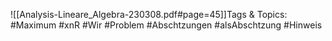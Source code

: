 
![[Analysis-Lineare_Algebra-230308.pdf#page=45]]Tags & Topics:
   #Maximum
   #xnR
   #Wir
   #Problem
   #Abschtzungen
   #alsAbschtzung
   #Hinweis